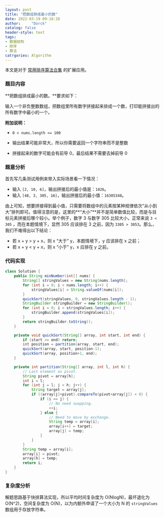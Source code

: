 ```yaml
---
layout: post
title: "把数组排成最小的数"
date: 2022-03-19 09:18:28
author:     "Dorck"
catalog: false
header-style: text
tags: 
- 数据结构
- 排序
- 算法
catrgories: Algorithm
---
```


本文是对于 [常用排序算法合集](2022-03-19-sort-collections.md) 的扩展应用。

### 题目内容

**把数组排成最小的数。**要求如下：

输入一个非负整数数组，把数组里所有数字拼接起来排成一个数，打印能拼接出的所有数字中最小的一个。

**附加说明：**

- `0 < nums.length <= 100`

- 输出结果可能非常大，所以你需要返回一个字符串而不是整数
- 拼接起来的数字可能会有前导 0，最后结果不需要去掉前导 0

### 题意分析

首先写几条测试用例来带入实际场景看一下情况：

- 输入 `[2, 10, 6]`，输出拼接后的最小值是：`1026`。
- 输入 `[48, 3, 305, 16]`，输出拼接后的最小值：`16305348`。

由上可知，想要拼接得到最小值，只需要将数组中的元素按某种规律依次“从小到大”排列即可。值得注意的是，这里的**“大小”**并不是简单数值比较，而是与目标元素拼接后哪个较小。举个例子，数字 3 与数字 305 比较大小，正常来说 `3 < 305` ，而在本题情境下，显然 305 应该排在 3 之前，因为 `3305 > 3053`。那么，我们不难得出以下结论：

- 若 x + y > y + x，则 x “大于” y，本题情境下，y 应该排在 x 之前；
- 若 x + y < y + x，则 x “小于” y，x 应排在 y 之前。

### 代码实现

```java
class Solution {
    public String minNumber(int[] nums) {
        String[] stringValues = new String[nums.length];
        for (int i = 0; i < nums.length; i++) {
            stringValues[i] = String.valueOf(nums[i]);
        }
        quickSort(stringValues, 0, stringValues.length - 1);
        StringBuilder stringBuilder = new StringBuilder();
        for (int i = 0; i < stringValues.length; i++) {
            stringBuilder.append(stringValues[i]);
        }
        return stringBuilder.toString();
    }

    private void quickSort(String[] array, int start, int end) {
        if (start >= end) return;
        int position = partition(array, start, end);
        quickSort(array, start, position-1);
        quickSort(array, position+1, end);
    }

    private int partition(String[] array, int l, int h) {
        // Last element as pivot.
        String pivot = array[h];
        int i = l;
        for (int j = l; j < h; j++) {
            String target = array[j];
            if ((array[j]+pivot).compareTo(pivot+array[j]) < 0) {
                if (i == j) {
                    // No need swapping.
                    ++i;
                } else {
                    // Need to move by exchange.
                    String temp = array[i];
                    array[i++] = target;
                    array[j] = temp;
                }
            }
        }
        String temp = array[i];
        array[i] = pivot;
        array[h] = temp;
        return i;
    }
}
```

### 复杂度分析

解题思路基于快排算法实现，所以平均时间复杂度为 O(NlogN)，最坏退化为 O(N^2)，空间复杂度为 O(N)，以为内额外申请了一个大小为 N 的 `stringValues` 数组用于存放字符串。
